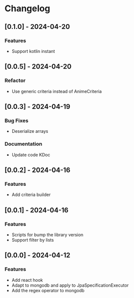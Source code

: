 # Changelog

## [0.1.0] - 2024-04-20

### Features

- Support kotlin instant

## [0.0.5] - 2024-04-20

### Refactor

- Use generic criteria instead of AnimeCriteria

## [0.0.3] - 2024-04-19

### Bug Fixes

- Deserialize arrays

### Documentation

- Update code KDoc

## [0.0.2] - 2024-04-16

### Features

- Add criteria builder

## [0.0.1] - 2024-04-16

### Features

- Scripts for bump the library version
- Support filter by lists

## [0.0.0] - 2024-04-12

### Features

- Add react hook
- Adapt to mongodb and apply to JpaSpecificationExecutor
- Add the regex operator to mongodb



